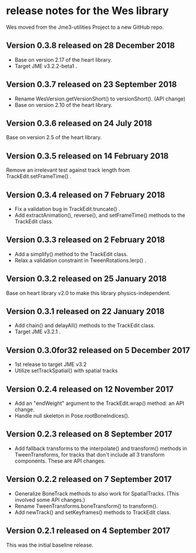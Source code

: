 # release notes for the Wes library

Wes moved from the Jme3-utilities Project to a new GitHub repo.

## Version 0.3.8 released on 28 December 2018

 + Base on version 2.17 of the heart library.
 + Target JME v3.2.2-beta1 .

## Version 0.3.7 released on 23 September 2018

 + Rename WesVersion.getVersionShort() to versionShort(). (API change)
 + Base on version 2.10 of the heart library.

## Version 0.3.6 released on 24 July 2018

Base on version 2.5 of the heart library.

## Version 0.3.5 released on 14 February 2018

Remove an irrelevant test against track length from
TrackEdit.setFrameTime() .

## Version 0.3.4 released on 7 February 2018

 + Fix a validation bug in TrackEdit.truncate() .
 + Add extractAnimation(), reverse(), and setFrameTime() methods to the
   TrackEdit class.

## Version 0.3.3 released on 2 February 2018

 + Add a simplify() method to the TrackEdit class.
 + Relax a validation constraint in TweenRotations.lerp() .

## Version 0.3.2 released on 25 January 2018

Base on heart library v2.0 to make this library physics-independent.

## Version 0.3.1 released on 22 January 2018

 + Add chain() and delayAll() methods to the TrackEdit class.
 + Target JME v3.2.1 .

## Version 0.3.0for32 released on 5 December 2017

 + 1st release to target JME v3.2
 + Utilize setTrackSpatial() with spatial tracks

## Version 0.2.4 released on 12 November 2017

 + Add an "endWeight" argument to the TrackEdit.wrap() method: an API change.
 + Handle null skeleton in Pose.rootBoneIndices().

## Version 0.2.3 released on 8 September 2017

 + Add fallback transforms to the interpolate() and transform() methods in
   TweenTransforms, for tracks that don't include all 3 transform components.
   These are API changes.

## Version 0.2.2 released on 7 September 2017

 + Generalize BoneTrack methods to also work for SpatialTracks. (This involved
   some API changes.)
 + Rename TweenTransforms.boneTransform() to transform().
 + Add newTrack() and setKeyframes() methods to TrackEdit class.

## Version 0.2.1 released on 4 September 2017

This was the initial baseline release.